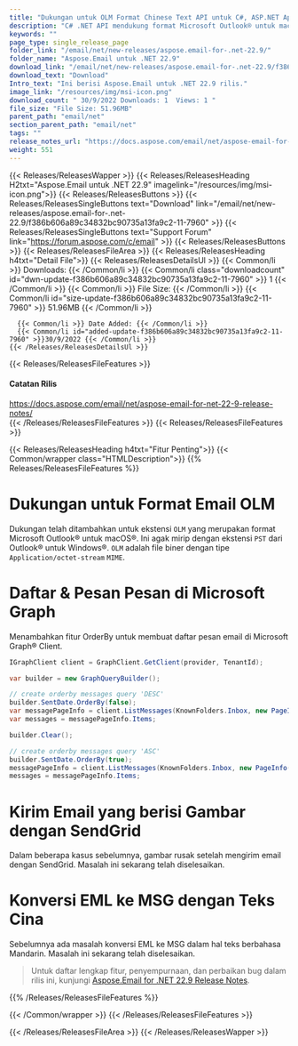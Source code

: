 ```yaml
---
title: "Dukungan untuk OLM Format Chinese Text API untuk C#, ASP.NET Apps"
description: "C# .NET API mendukung format Microsoft Outlook® untuk macOS® OLM. OrderBy untuk mencantumkan email di Microsoft Graph® Client. Konversi EML ke MSG dengan Teks Cina."
keywords: ""
page_type: single_release_page
folder_link: "/email/net/new-releases/aspose.email-for-.net-22.9/"
folder_name: "Aspose.Email untuk .NET 22.9"
download_link: "/email/net/new-releases/aspose.email-for-.net-22.9/f386b606a89c34832bc90735a13fa9c2-11-7960"
download_text: "Download"
Intro_text: "Ini berisi Aspose.Email untuk .NET 22.9 rilis."
image_link: "/resources/img/msi-icon.png"
download_count: " 30/9/2022 Downloads: 1  Views: 1 "
file_size: "File Size: 51.96MB"
parent_path: "email/net"
section_parent_path: "email/net"
tags: ""
release_notes_url: "https://docs.aspose.com/email/net/aspose-email-for-net-22-9-release-notes/"
weight: 551
---
```


{{< Releases/ReleasesWapper >}}
{{< Releases/ReleasesHeading H2txt="Aspose.Email untuk .NET 22.9" imagelink="/resources/img/msi-icon.png">}}
{{< Releases/ReleasesButtons >}}
{{< Releases/ReleasesSingleButtons text="Download" link="/email/net/new-releases/aspose.email-for-.net-22.9/f386b606a89c34832bc90735a13fa9c2-11-7960" >}}
{{< Releases/ReleasesSingleButtons text="Support Forum" link="https://forum.aspose.com/c/email" >}}
{{< Releases/ReleasesButtons >}}
{{< Releases/ReleasesFileArea >}}
{{< Releases/ReleasesHeading h4txt="Detail File">}}
{{< Releases/ReleasesDetailsUl >}}
{{< Common/li >}} Downloads: {{< /Common/li >}}
{{< Common/li class="downloadcount" id="dwn-update-f386b606a89c34832bc90735a13fa9c2-11-7960" >}} 1 {{< /Common/li >}}
{{< Common/li >}} File Size: {{< /Common/li >}}
{{< Common/li id="size-update-f386b606a89c34832bc90735a13fa9c2-11-7960" >}} 51.96MB {{< /Common/li >}}

      {{< Common/li >}} Date Added: {{< /Common/li >}}
      {{< Common/li id="added-update-f386b606a89c34832bc90735a13fa9c2-11-7960" >}}30/9/2022 {{< /Common/li >}}
    {{< /Releases/ReleasesDetailsUl >}}

{{< Releases/ReleasesFileFeatures >}}
<h4>Catatan Rilis</h4><div> <a href='https://docs.aspose.com/email/net/aspose-email-for-net-22-9-release-notes/'>https://docs.aspose.com/email/net/aspose-email-for-net-22-9-release-notes/</a></div>
{{< /Releases/ReleasesFileFeatures >}}
{{< Releases/ReleasesFileFeatures >}}

{{< Releases/ReleasesHeading h4txt="Fitur Penting">}}
{{< Common/wrapper class="HTMLDescription">}}
{{% Releases/ReleasesFileFeatures %}}

# Dukungan untuk Format Email OLM

Dukungan telah ditambahkan untuk ekstensi `OLM` yang merupakan format Microsoft Outlook® untuk macOS®. Ini agak mirip dengan ekstensi `PST` dari Outlook® untuk Windows®. `OLM` adalah file biner dengan tipe `Application/octet-stream` `MIME`.

# Daftar & Pesan Pesan di Microsoft Graph

Menambahkan fitur OrderBy untuk membuat daftar pesan email di Microsoft Graph® Client.

```csharp
IGraphClient client = GraphClient.GetClient(provider, TenantId);

var builder = new GraphQueryBuilder();

// create orderby messages query 'DESC'
builder.SentDate.OrderBy(false);
var messagePageInfo = client.ListMessages(KnownFolders.Inbox, new PageInfo(10), builder.GetQuery());
var messages = messagePageInfo.Items;

builder.Clear();

// create orderby messages query 'ASC'
builder.SentDate.OrderBy(true);
messagePageInfo = client.ListMessages(KnownFolders.Inbox, new PageInfo(10), builder.GetQuery());
messages = messagePageInfo.Items;
```

# Kirim Email yang berisi Gambar dengan SendGrid

Dalam beberapa kasus sebelumnya, gambar rusak setelah mengirim email dengan SendGrid. Masalah ini sekarang telah diselesaikan.

# Konversi EML ke MSG dengan Teks Cina

Sebelumnya ada masalah konversi EML ke MSG dalam hal teks berbahasa Mandarin. Masalah ini sekarang telah diselesaikan.

> Untuk daftar lengkap fitur, penyempurnaan, dan perbaikan bug dalam rilis ini, kunjungi [Aspose.Email for .NET 22.9 Release Notes](https://docs.aspose.com/email/net/aspose-email-for-net-22-9-release-notes/).

{{% /Releases/ReleasesFileFeatures %}}

{{< /Common/wrapper >}}
{{< /Releases/ReleasesFileFeatures >}}

{{< /Releases/ReleasesFileArea >}}
{{< /Releases/ReleasesWapper >}}

